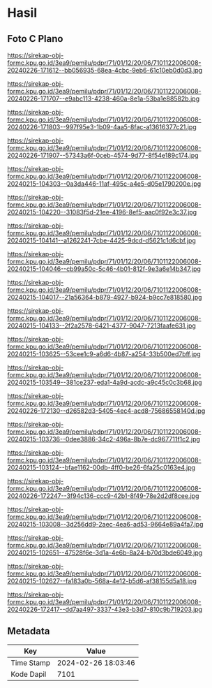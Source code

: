 # Hasil

## Foto C Plano

https://sirekap-obj-formc.kpu.go.id/3ea9/pemilu/pdpr/71/01/12/20/06/7101122006008-20240226-171612--bb056935-68ea-4cbc-9eb6-61c10eb0d0d3.jpg

https://sirekap-obj-formc.kpu.go.id/3ea9/pemilu/pdpr/71/01/12/20/06/7101122006008-20240226-171707--e9abc113-4238-460a-8e1a-53ba1e88582b.jpg

https://sirekap-obj-formc.kpu.go.id/3ea9/pemilu/pdpr/71/01/12/20/06/7101122006008-20240226-171803--997f95e3-1b09-4aa5-8fac-a13616377c21.jpg

https://sirekap-obj-formc.kpu.go.id/3ea9/pemilu/pdpr/71/01/12/20/06/7101122006008-20240226-171907--57343a6f-0ceb-4574-9d77-8f54e189c174.jpg

https://sirekap-obj-formc.kpu.go.id/3ea9/pemilu/pdpr/71/01/12/20/06/7101122006008-20240215-104303--0a3da446-11af-495c-a4e5-d05e1790200e.jpg

https://sirekap-obj-formc.kpu.go.id/3ea9/pemilu/pdpr/71/01/12/20/06/7101122006008-20240215-104220--31083f5d-21ee-4196-8ef5-aac0f92e3c37.jpg

https://sirekap-obj-formc.kpu.go.id/3ea9/pemilu/pdpr/71/01/12/20/06/7101122006008-20240215-104141--a1262241-7cbe-4425-9dcd-d5621c1d6cbf.jpg

https://sirekap-obj-formc.kpu.go.id/3ea9/pemilu/pdpr/71/01/12/20/06/7101122006008-20240215-104046--cb99a50c-5c46-4b01-812f-9e3a6e14b347.jpg

https://sirekap-obj-formc.kpu.go.id/3ea9/pemilu/pdpr/71/01/12/20/06/7101122006008-20240215-104017--21a56364-b879-4927-b924-b9cc7e818580.jpg

https://sirekap-obj-formc.kpu.go.id/3ea9/pemilu/pdpr/71/01/12/20/06/7101122006008-20240215-104133--2f2a2578-6421-4377-9047-7213faafe631.jpg

https://sirekap-obj-formc.kpu.go.id/3ea9/pemilu/pdpr/71/01/12/20/06/7101122006008-20240215-103625--53cee1c9-a6d6-4b87-a254-33b500ed7bff.jpg

https://sirekap-obj-formc.kpu.go.id/3ea9/pemilu/pdpr/71/01/12/20/06/7101122006008-20240215-103549--381ce237-eda1-4a9d-acdc-a9c45c0c3b68.jpg

https://sirekap-obj-formc.kpu.go.id/3ea9/pemilu/pdpr/71/01/12/20/06/7101122006008-20240226-172130--d26582d3-5405-4ec4-acd8-75686558140d.jpg

https://sirekap-obj-formc.kpu.go.id/3ea9/pemilu/pdpr/71/01/12/20/06/7101122006008-20240215-103736--0dee3886-34c2-496a-8b7e-dc967711f1c2.jpg

https://sirekap-obj-formc.kpu.go.id/3ea9/pemilu/pdpr/71/01/12/20/06/7101122006008-20240215-103124--bfae1162-00db-4ff0-be26-6fa25c0163e4.jpg

https://sirekap-obj-formc.kpu.go.id/3ea9/pemilu/pdpr/71/01/12/20/06/7101122006008-20240226-172247--3f94c136-ccc9-42b1-8f49-78e2d2df8cee.jpg

https://sirekap-obj-formc.kpu.go.id/3ea9/pemilu/pdpr/71/01/12/20/06/7101122006008-20240215-103008--3d256dd9-2aec-4ea6-ad53-9664e89a4fa7.jpg

https://sirekap-obj-formc.kpu.go.id/3ea9/pemilu/pdpr/71/01/12/20/06/7101122006008-20240215-102651--47528f6e-3d1a-4e6b-8a24-b70d3bde6049.jpg

https://sirekap-obj-formc.kpu.go.id/3ea9/pemilu/pdpr/71/01/12/20/06/7101122006008-20240215-102627--fa183a0b-568a-4e12-b5d6-af38155d5a18.jpg

https://sirekap-obj-formc.kpu.go.id/3ea9/pemilu/pdpr/71/01/12/20/06/7101122006008-20240226-172417--dd7aa497-3337-43e3-b3d7-810c9b719203.jpg


## Metadata

| Key        | Value               |
| ---------- | ------------------- |
| Time Stamp | 2024-02-26 18:03:46 |
| Kode Dapil | 7101                |



